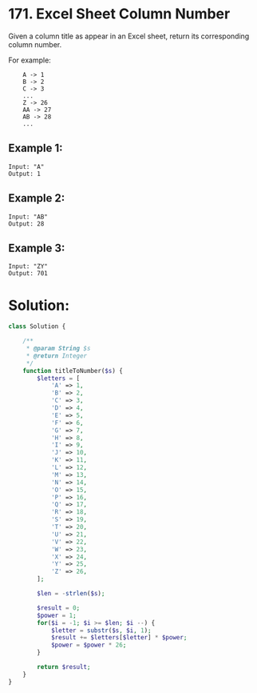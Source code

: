 # 171. Excel Sheet Column Number
Given a column title as appear in an Excel sheet, return its corresponding column number.

For example:
~~~
    A -> 1
    B -> 2
    C -> 3
    ...
    Z -> 26
    AA -> 27
    AB -> 28 
    ...
~~~
## Example 1:
~~~
Input: "A"
Output: 1
~~~
## Example 2:
~~~
Input: "AB"
Output: 28
~~~
## Example 3:
~~~
Input: "ZY"
Output: 701
~~~
# Solution:
~~~PHP
class Solution {

    /**
     * @param String $s
     * @return Integer
     */
    function titleToNumber($s) {
        $letters = [
            'A' => 1,
            'B' => 2,
            'C' => 3,
            'D' => 4,
            'E' => 5,
            'F' => 6,
            'G' => 7,
            'H' => 8,
            'I' => 9,
            'J' => 10,
            'K' => 11,
            'L' => 12,
            'M' => 13,
            'N' => 14,
            'O' => 15,
            'P' => 16,
            'Q' => 17,
            'R' => 18,
            'S' => 19,
            'T' => 20,
            'U' => 21,
            'V' => 22,
            'W' => 23,
            'X' => 24,
            'Y' => 25,
            'Z' => 26,
        ];

        $len = -strlen($s);

        $result = 0;
        $power = 1;
        for($i = -1; $i >= $len; $i --) {
            $letter = substr($s, $i, 1);
            $result += $letters[$letter] * $power;
            $power = $power * 26;
        }

        return $result;
    }
}
~~~